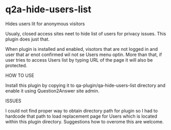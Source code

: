 # q2a-hide-users-list
Hides users lit for anonymous visitors

Usualy, closed access sites neet to hide list of users for privacy issues. This plugin does just that.

When plugin is installed and enabled, visotors that are not logged in and user that ar enot confirmed wil not se Users menu optin. More than that, if user tries to access Users list by typing URL of the page it will also be protected.

HOW TO USE

Install this plugin by copying it to qa-plugin/qa-hide-users-list directory and enable it using Question2Answer site admin.

ISSUES

I could not find proper way to obtain directory path for plugin so I had to hardcode that path to load replacement page for Users which is located within this plugin directory. Suggestions how to overome this are welcome.
